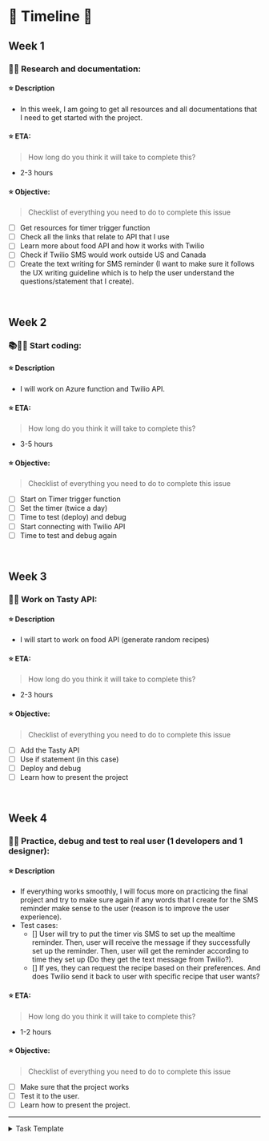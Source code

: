 # 📅 Timeline 📅

## Week 1

### 🔬📄 Research and documentation:

#### ⭐ Description
- In this week, I am going to get all resources and all documentations that I need to get started with the project.

#### ⭐ ETA:
> How long do you think it will take to complete this?
- 2-3 hours

#### ⭐ Objective:
> Checklist of everything you need to do to complete this issue
- [ ] Get resources for timer trigger function
- [ ] Check all the links that relate to API that I use
- [ ] Learn more about food API and how it works with Twilio
- [ ] Check if Twilio SMS would work outside US and Canada
- [ ] Create the text writing for SMS reminder (I want to make sure it follows the UX writing guideline which is to help the user understand the questions/statement that I create).
<br>

## Week 2

### 📚👨‍💻 Start coding:

#### ⭐ Description
- I will work on Azure function and Twilio API.

#### ⭐ ETA:
> How long do you think it will take to complete this?
- 3-5 hours

#### ⭐ Objective:
> Checklist of everything you need to do to complete this issue
- [ ] Start on Timer trigger function
- [ ] Set the timer (twice a day)
- [ ] Time to test (deploy) and debug
- [ ] Start connecting with Twilio API 
- [ ] Time to test and debug again
<br>

## Week 3

### 🤤🍗 Work on Tasty API:

#### ⭐ Description
- I will start to work on food API (generate random recipes)

#### ⭐ ETA:
> How long do you think it will take to complete this?
- 2-3 hours

#### ⭐ Objective:
> Checklist of everything you need to do to complete this issue
- [ ] Add the Tasty API
- [ ] Use if statement (in this case)
- [ ] Deploy and debug
- [ ] Learn how to present the project
<br>

## Week 4

### 💁🥳 Practice, debug and test to real user (1 developers and 1 designer):

#### ⭐ Description
- If everything works smoothly, I will focus more on practicing the final project and try to make sure again if any words that I create for the SMS reminder make sense to the user (reason is to improve the user experience). 
- Test cases: 
  - [] User will try to put the timer vis SMS to set up the mealtime reminder. Then, user will receive the message if they successfully set up the reminder. Then, user will get the reminder according to time they set up (Do they get the text message from Twilio?). 
  - [] If yes, they can request the recipe based on their preferences. And does Twilio send it back to user with specific recipe that user wants?

#### ⭐ ETA:
> How long do you think it will take to complete this?
- 1-2 hours

#### ⭐ Objective:
> Checklist of everything you need to do to complete this issue
- [ ] Make sure that the project works
- [ ] Test it to the user.
- [ ] Learn how to present the project.

---

<details><summary>Task Template</summary>
<br>

### [Task Name]:

#### Description
- [Replace with description]

#### ETA:
> How long do you think it will take to complete this?
- [Replace with eta]

#### Objective:
> Checklist of everything you need to do to complete this issue
- [ ] [Replace with small task  1]
- [ ] [Replace with small task  2]
- [ ] [Replace with small task  3]

<br><br>
</details>

